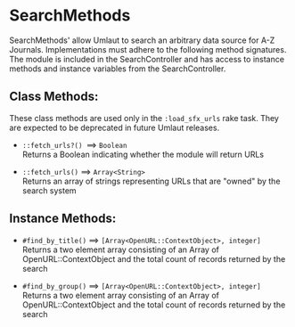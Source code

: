SearchMethods
===
SearchMethods' allow Umlaut to search an arbitrary data source for A-Z Journals.
Implementations must adhere to the following method signatures.
The module is included in the SearchController and has access to instance methods and
instance variables from the SearchController.

Class Methods:
--- 
These class methods are used only in the `:load_sfx_urls` rake task.
They are expected to be deprecated in future Umlaut releases.

  - `::fetch_urls?() `==> `Boolean` <br>
  Returns a Boolean indicating whether the module will return URLs
  
  - `::fetch_urls()` ==> `Array<String>` <br>
  Returns an array of strings representing URLs that are "owned" by the search
  system

Instance Methods:
---
  - `#find_by_title()` ==> `[Array<OpenURL::ContextObject>, integer]` <br>
  Returns a two element array consisting of an Array of OpenURL::ContextObject
  and the total count of records returned by the search
  
  - `#find_by_group()` ==> `[Array<OpenURL::ContextObject>, integer]` <br>
  Returns a two element array consisting of an Array of OpenURL::ContextObject
  and the total count of records returned by the search

